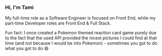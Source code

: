 ### Hi, I'm Tami

My full-time role as a Software Engineer is focused on Front End, while my part-time Developer roles are Front End & Full Stack.

Fun fact: I once created a Pokemon themed reaction card game purely due to the fact that the used API provided the nicest pictures I could find at that time (and not because I would be into Pokemon) - sometimes you got to do what you got to do 😄
